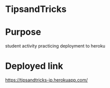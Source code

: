 # TipsandTricks

# Purpose 
student activity practicing deployment to heroku

# Deployed link
https://tipsandtricks-jp.herokuapp.com/
